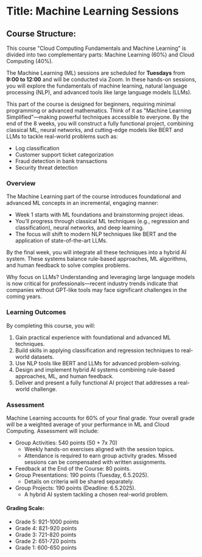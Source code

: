 # Title: Machine Learning Sessions

## Course Structure:  

This course "Cloud Computing Fundamentals and Machine Learning" is divided into two complementary parts: Machine Learning (60%) and Cloud Computing (40%). 

The Machine Learning (ML) sessions are scheduled for **Tuesdays** from **9:00 to 12:00** and will be conducted via Zoom. In these hands-on sessions, you will explore the fundamentals of machine learning, natural language processing (NLP), and advanced tools like large language models (LLMs). 

This part of the course is designed for beginners, requiring minimal programming or advanced mathematics. Think of it as "Machine Learning Simplified"—making powerful techniques accessible to everyone. By the end of the 8 weeks, you will construct a fully functional project, combining classical ML, neural networks, and cutting-edge models like BERT and LLMs to tackle real-world problems such as:
- Log classification
- Customer support ticket categorization
- Fraud detection in bank transactions
- Security threat detection

### Overview

The Machine Learning part of the course introduces foundational and advanced ML concepts in an incremental, engaging manner:
- Week 1 starts with ML foundations and brainstorming project ideas. 
- You'll progress through classical ML techniques (e.g., regression and classification), neural networks, and deep learning.
- The focus will shift to modern NLP techniques like BERT and the application of state-of-the-art LLMs.

By the final week, you will integrate all these techniques into a hybrid AI system. These systems balance rule-based approaches, ML algorithms, and human feedback to solve complex problems. 

Why focus on LLMs? Understanding and leveraging large language models is now critical for professionals—recent industry trends indicate that companies without GPT-like tools may face significant challenges in the coming years.


### Learning Outcomes

By completing this course, you will:
1. Gain practical experience with foundational and advanced ML techniques.
2. Build skills in applying classification and regression techniques to real-world datasets.
3. Use NLP tools like BERT and LLMs for advanced problem-solving.
4. Design and implement hybrid AI systems combining rule-based approaches, ML, and human feedback.
5. Deliver and present a fully functional AI project that addresses a real-world challenge.

### Assessment

Machine Learning accounts for 60% of your final grade. Your overall grade will be a weighted average of your performance in ML and Cloud Computing. Assessment will include:

- Group Activities: 540 points (50 + 7x 70)
  - Weekly hands-on exercises aligned with the session topics.
  - Attendance is required to earn group activity grades. Missed sessions can be compensated with written assignments.
- Feedback at the End of the Course: 80 points.
- Group Presentations: 190 points (Tuesday, 6.5.2025).
  - Details on criteria will be shared separately.
- Group Projects: 190 points (Deadline: 6.5.2025).
  - A hybrid AI system tackling a chosen real-world problem.

#### Grading Scale:
  - Grade 5: 921-1000 points
  - Grade 4: 821-920 points
  - Grade 3: 721-820 points
  - Grade 2: 651-720 points
  - Grade 1: 600-650 points

<!-- 

### Weekly Topics

1. Week 1: ML Foundations and Project Brainstorming
   - Topics: Types of ML; Colab basics; Course introduction.
   - Outcome: Students learn ML basics, select a project idea, and set up their Colab environment.

2. Week 2: Datasets and sklearn Basics
   - Topics: Preprocessing datasets; sklearn for classification and regression; Generating synthetic data for the project using LLMs.
   - Outcome: Students build their first ML models and expand their project datasets.

3. Week 3: Classical ML – Regression and Classification
   - Topics: K-NN and DecisionTreeClassifier() for classification; K-NN and DecisionTreeRegressor()for regression.
   - Outcome: Students will understand and implement both classification and regression techniques. They will build models using K-NN and Decision Tree algorithms, evaluate their performance with metrics such as accuracy and mean squared error (MSE), and apply these models to their project datasets.

4. Week 4: Neural Networks and Deep Learning
   - Topics: Basics of neural networks, advanced synthetic data generation with LLMs.
   - Outcome: Students experiment with neural networks for their projects.

5. Week 5: NLP with BERT
   - Topics: Pre-trained models, text embeddings, and fine-tuning with BERT.
   - Outcome: Students use BERT for project-based classification tasks.

6. Week 6: Large Language Models (LLMs)
   - Topics: integrating LLMs into workflows.
   - Outcome: Students augment their projects with LLM-based solutions.

7. Week 7: AI Agents vs Tool Calling vs Edge Intelligence  

8. Week 8: Project Presentations
   - Topics: Project presentations, discussions, and course wrap-up.
   - Outcome: Students showcase their completed AI projects.

 -->
